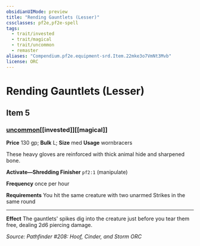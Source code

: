 ```yaml
---
obsidianUIMode: preview
title: "Rending Gauntlets (Lesser)"
cssclasses: pf2e,pf2e-spell
tags:
  - trait/invested
  - trait/magical
  - trait/uncommon
  - remaster
aliases: "Compendium.pf2e.equipment-srd.Item.22mke3o7VmNt3Mvb"
license: ORC
---
```

# Rending Gauntlets (Lesser)
## Item 5
### [uncommon](uncommon "Uncommon Rarity Trait")[[invested]][[magical]]


**Price** 130 gp; 
**Bulk** L; **Size** med
**Usage** wornbracers

These heavy gloves are reinforced with thick animal hide and sharpened bone.

**Activate—Shredding Finisher** `pf2:1` (manipulate)

**Frequency** once per hour

**Requirements** You hit the same creature with two unarmed Strikes in the same round

* * *

**Effect** The gauntlets' spikes dig into the creature just before you tear them free, dealing 2d6 piercing damage.

*Source: Pathfinder #208: Hoof, Cinder, and Storm*
*ORC*